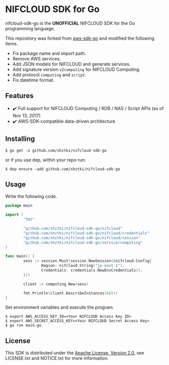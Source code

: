 # NIFCLOUD SDK for Go

nifcloud-sdk-go is the **UNOFFICIAL** NIFCLOUD SDK for the Go programming language.

This repository was forked from [aws-sdk-go](https://github.com/aws/aws-sdk-go) and modified the following items.

* Fix package name and import path.
* Remove AWS services.
* Add JSON models for NIFCLOUD and generate services.
* Add signature version `v2computing` for NIFCLOUD Computing.
* Add protocol `computing` and `script`.
* Fix datetime format.

## Features

* :heavy_check_mark: Full support for NIFCLOUD Computing / RDB / NAS / Script APIs (as of Nov 13, 2017)
* :heavy_check_mark: AWS-SDK-compatible data-driven architecture

## Installing

```
$ go get -u github.com/shztki/nifcloud-sdk-go
```

or if you use dep, within your repo run:

```
$ dep ensure -add github.com/shztki/nifcloud-sdk-go
```

## Usage

Write the following code.

```go
package main

import (
        "fmt"

        "github.com/shztki/nifcloud-sdk-go/nifcloud"
        "github.com/shztki/nifcloud-sdk-go/nifcloud/credentials"
        "github.com/shztki/nifcloud-sdk-go/nifcloud/session"
        "github.com/shztki/nifcloud-sdk-go/service/computing"
)

func main() {
        sess := session.Must(session.NewSession(&nifcloud.Config{
                Region: nifcloud.String("jp-east-1"),
                Credentials: credentials.NewEnvCredentials(),
        }))

        client := computing.New(sess)

        fmt.Println(client.DescribeInstances(nil))
}
```

Set environment variables and execute the program.

```
$ export AWS_ACCESS_KEY_ID=<Your NIFCLOUD Access Key ID>
$ export AWS_SECRET_ACCESS_KEY=<Your NIFCLOUD Secret Access Key>
$ go run main.go
```

## License

This SDK is distributed under the
[Apache License, Version 2.0](http://www.apache.org/licenses/LICENSE-2.0),
see LICENSE.txt and NOTICE.txt for more information.
